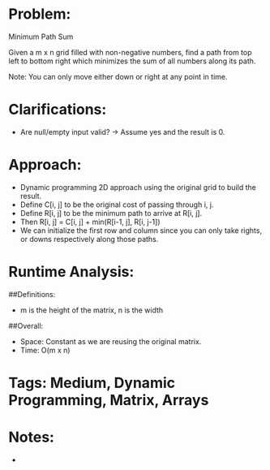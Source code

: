 # Problem:
  Minimum Path Sum
  
  Given a m x n grid filled with non-negative numbers, find a path from top left to bottom right which minimizes the sum of all numbers along its path.

  Note: You can only move either down or right at any point in time.
  
# Clarifications:
  - Are null/empty input valid? -> Assume yes and the result is 0.

# Approach:
  - Dynamic programming 2D approach using the original grid to build the result.
  - Define C[i, j] to be the original cost of passing through i, j.
  - Define R[i, j] to be the minimum path to arrive at R[i, j].
  - Then R[i, j] = C[i, j] + min(R[i-1, j], R[i, j-1])
  - We can initialize the first row and column since you can only take rights, or downs respectively along those paths.

# Runtime Analysis:
##Definitions:
  - m is the height of the matrix, n is the width

##Overall:
  - Space: Constant as we are reusing the original matrix.
  - Time: O(m x n)

# Tags: Medium, Dynamic Programming, Matrix, Arrays

# Notes:
  - 